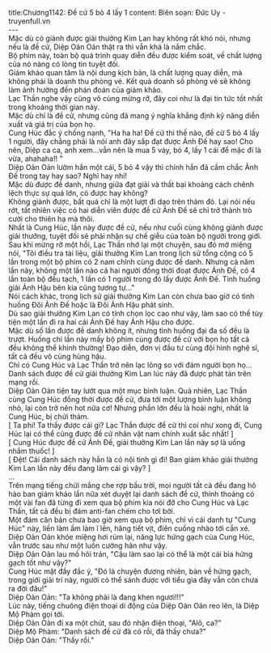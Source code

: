 title:Chương1142: Đề cử 5 bỏ 4 lấy 1
content:
Biên soạn: Đức Uy - truyenfull.vn<br>---<br>Mặc dù có giành được giải thưởng Kim Lan hay không rất khó nói, nhưng nếu là đề cử, Diệp Oản Oản thật ra thì vẫn khá là nắm chắc.<br>Bộ phim này, toàn bộ quá trình quay diễn đều được kiểm soát, về chất lượng của nó nàng có lòng tin tuyệt đối.<br>Giám khảo quan tâm là nội dung kịch bản, là chất lượng quay diễn, mà không phải là doanh thu phòng vé. Kết quả doanh số phòng vé sẽ không làm ảnh hưởng đến phán đoán của giám khảo.<br>Lạc Thần nghe vậy cũng vô cùng mừng rỡ, đây coi như là đại tin tức tốt nhất trong khoảng thời gian này.<br>Mặc dù chỉ là đề cử, nhưng cũng đã mang ý nghĩa khẳng định kỹ năng diễn xuất và giá trị của bọn họ.<br>Cung Húc đắc ý chống nạnh, "Ha ha ha! Đề cử thì thế nào, đề cử 5 bỏ 4 lấy 1 người, đây chẳng phải là nói anh đây sắp đạt được Ảnh Đế hay sao! Cho nên, Diệp ca ca, anh xem…vẫn nên là mua 5 váy, bỏ 4, lấy 1 cái để mặc đi là vừa, ahahaha!! "<br>Diệp Oản Oản lườm hắn một cái, 5 bỏ 4 vậy thì chính hắn đã cầm chắc Ảnh Đế trong tay hay sao? Nghĩ hay nhỉ!<br>Mặc dù được đề danh, nhưng giữa đạt giải và thất bại khoảng cách chênh lệch thực sự quá lớn, có được hay không?<br>Không giành được, bất quá chỉ là một lượt đi dạo trên thảm đỏ. Lại nói nếu rớt, tất nhiên việc có hai diễn viên được đề cử Ảnh Đế sẽ chỉ trở thành trò cười cho thiên hạ mà thôi.<br>Nhất là Cung Húc, lần này được đề cử, nếu như cuối cùng không giành được giải thưởng, tuyệt đối sẽ phải nhận sự chế giễu của toàn bộ người trong giới.<br>Sau khi mừng rỡ một hồi, Lạc Thần nhớ lại một chuyện, sau đó mở miệng nói, "Tôi điều tra tài liệu, giải thưởng Kim Lan trong lịch sử tổng cộng có 5 lần trong một bộ phim có 2 nam chính cùng được đề danh. Nhưng cả năm lần này, không một lần nào cả hai người đồng thời đoạt được Ảnh Đế, có 4 lần toàn bộ đều tạch, 1 lần có 1 người trong đó lấy được Ảnh Đế. Tình huống giải Ảnh Hậu bên kia cũng tương tự..."<br>Nói cách khác, trong lịch sử giải thưởng Kim Lan còn chưa bao giờ có tình huống Đôi Ảnh Đế hoặc là Đôi Ảnh Hậu phát sinh.<br>Dù sao giải thưởng Kim Lan có tính chọn lọc cao như vậy, làm sao có thể tùy tiện một lần đi ra hai cái Ảnh Đế hay Ảnh Hậu cho được.<br>Mặc dù số lần được đề danh không ít, nhưng tình huống đại đa số đều là trượt. Huống chi lần này mấy bộ phim cùng được đề cử với bọn họ tất cả đều không thể khinh thường! Đạo diễn, đơn vị đầu tư cùng đội hình nghệ sĩ, tất cả đều vô cùng hùng hậu.<br>Chỉ có Cung Húc và Lạc Thần trở nên lạc lõng so với đám người bọn họ…<br>Danh sách được đề cử giải thưởng Kim Lan lúc này đã được phát tán trên mạng rồi.<br>Diệp Oản Oản tiện tay lướt qua một mục bình luận. Quả nhiên, Lạc Thần cùng Cung Húc đồng thời được đề cử, đưa tới một lượng bình luận không nhỏ, lại còn trở nên hot nữa cơ! Nhưng phần lớn đều là hoài nghi, nhất là Cung Húc, bị chửi thảm.<br>[ Ta phi! Ta thấy được cái gì? Lạc Thần được đề cử thì coi như xong đi, Cung Húc lại có thể cũng được đề cử nhân vật nam chính xuất sắc nhất! ]<br>[ Cung Húc được đề cử Ảnh Đế, giải thưởng Kim Lan lần này sợ là uống nhầm thuốc! ]<br>[ Đệt! Cái danh sách này hẳn là có nội tình gì đi! Ban giám khảo giải thưởng Kim Lan lần này đều đang làm cái gì vậy? ]<br>…<br>Trên mạng tiếng chửi mắng che rợp bầu trời, mọi người tất cả đều đang hô hào ban giám khảo lần nữa xét duyệt lại danh sách đề cử, thỉnh thoảng có một vài fan đã từng đi xem qua bộ phim kia nói đỡ cho Cung Húc và Lạc Thần, tất cả đều bị đám anti-fan chém cho tơi bời.<br>Một đám căn bản chưa bao giờ xem qua bộ phim, chỉ vì cái danh tự "Cung Húc" này, liền làm ầm làm ĩ lên, hăng tiết vịt, điên cuồng nhào tới cắn xé.<br>Diệp Oản Oản khóe miệng hơi rúm lại, năng lực hứng gạch của Cung Húc, vẫn trước sau như một luôn cường hãn như vậy.<br>Diệp Oản Oản lau mồ hôi trán, "Cậu làm sao lại có thể là một cái bia hứng gạch tốt như vậy?"<br>Cung Húc mặt đầy đắc ý, "Đó là chuyện đương nhiên, bàn về hứng gạch, trong giới giải trí này, người có thể sánh được với tiểu gia đây vẫn còn chưa ra đời đâu!"<br>Diệp Oản Oản: "Ta không phải là đang khen ngươi!!!"<br>Lúc này, tiếng chuông điện thoại di động của Diệp Oản Oản reo lên, là Diệp Mộ Phàm gọi tới.<br>Diệp Oản Oản đi xa một chút, sau đó nhận điện thoại, "Alô, ca?"<br>Diệp Mộ Phàm: "Danh sách đề cử đã có rồi, đã thấy chưa?"<br>Diệp Oản Oản: "Thấy rồi."